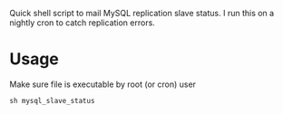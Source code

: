 Quick shell script to mail MySQL replication slave status.
I run this on a nightly cron to catch replication errors.

Usage
=====
Make sure file is executable by root (or cron) user

`sh mysql_slave_status`
